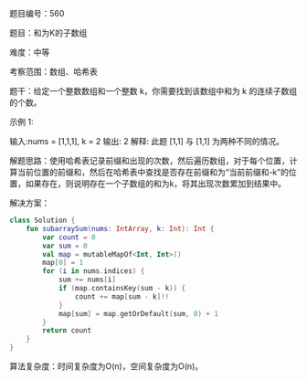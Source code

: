 题目编号：560

题目：和为K的子数组

难度：中等

考察范围：数组、哈希表

题干：给定一个整数数组和一个整数 k，你需要找到该数组中和为 k 的连续子数组的个数。

示例 1:

输入:nums = [1,1,1], k = 2
输出: 2
解释: 此题 [1,1] 与 [1,1] 为两种不同的情况。

解题思路：使用哈希表记录前缀和出现的次数，然后遍历数组，对于每个位置，计算当前位置的前缀和，然后在哈希表中查找是否存在前缀和为“当前前缀和-k”的位置，如果存在，则说明存在一个子数组的和为k，将其出现次数累加到结果中。

解决方案：

```kotlin
class Solution {
    fun subarraySum(nums: IntArray, k: Int): Int {
        var count = 0
        var sum = 0
        val map = mutableMapOf<Int, Int>()
        map[0] = 1
        for (i in nums.indices) {
            sum += nums[i]
            if (map.containsKey(sum - k)) {
                count += map[sum - k]!!
            }
            map[sum] = map.getOrDefault(sum, 0) + 1
        }
        return count
    }
}
```

算法复杂度：时间复杂度为O(n)，空间复杂度为O(n)。